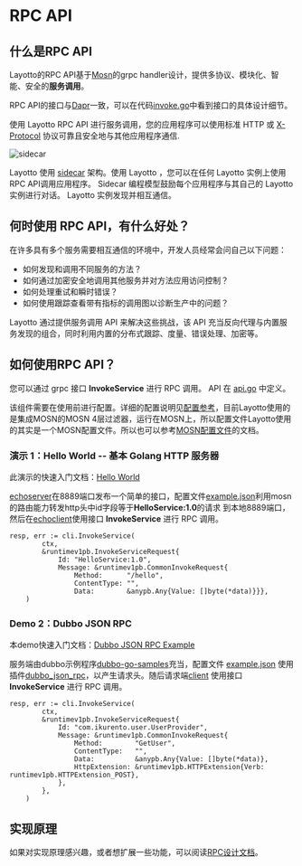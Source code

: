 # RPC API
## 什么是RPC API
Layotto的RPC API基于[Mosn](https://mosn.io/docs/overview/)的grpc handler设计，提供多协议、模块化、智能、安全的**服务调用**。

RPC API的接口与[Dapr](https://docs.dapr.io/zh-hans/developing-applications/building-blocks/service-invocation/service-invocation-overview/)一致，可以在代码[invoke.go](https://github.com/mosn/layotto/blob/3802c4591181fdbcfb7dd07cbbdbadeaaada650a/sdk/go-sdk/client/invoke.go)中看到接口的具体设计细节。

使用 Layotto RPC API 进行服务调用，您的应用程序可以使用标准 HTTP 或 [X-Protocol](https://www.servicemesher.com/blog/x-protocol-common-address-solution/) 协议可靠且安全地与其他应用程序通信.

![sidecar](https://mosn.io/en/docs/concept/sidecar-pattern/sidecar-pattern.jpg)

Layotto 使用 [sidecar](https://mosn.io/docs/concept/sidecar-pattern/) 架构。使用 Layotto ，您可以在任何 Layotto 实例上使用RPC API调用应用程序。 Sidecar 编程模型鼓励每个应用程序与其自己的 Layotto 实例进行对话。 Layotto 实例发现并相互通信。


## 何时使用 RPC API，有什么好处？
在许多具有多个服务需要相互通信的环境中，开发人员经常会问自己以下问题：

- 如何发现和调用不同服务的方法？
- 如何通过加密安全地调用其他服务并对方法应用访问控制？
- 如何处理重试和瞬时错误？
- 如何使用跟踪查看带有指标的调用图以诊断生产中的问题？

Layotto 通过提供服务调用 API 来解决这些挑战，该 API 充当反向代理与内置服务发现的组合，同时利用内置的分布式跟踪、度量、错误处理、加密等。

## 如何使用RPC API？
您可以通过 grpc 接口 **InvokeService** 进行 RPC 调用。 API 在 [api.go](https://github.com/mosn/layotto/blob/77e0a4b2af063ff9e365a933c4735655898de369/pkg/grpc/api.go) 中定义。

该组件需要在使用前进行配置。详细的配置说明见[配置参考](https://mosn.io/layotto/#/zh/configuration/overview)，目前Layotto使用的是集成MOSN的MOSN 4层过滤器，运行在MOSN上，所以配置文件Layotto使用的其实是一个MOSN配置文件。所以也可以参考[MOSN配置文件](https://mosn.io/docs/configuration/)的文档。

### 演示 1：Hello World -- 基本 Golang HTTP 服务器
此演示的快速入门文档：[Hello World](https://mosn.io/layotto/#/zh/start/rpc/helloworld)

[echoserver](https://github.com/mosn/layotto/blob/77e0a4b2af063ff9e365a933c4735655898de369/demo/rpc/http/echoserver/echoserver.go)在8889端口发布一个简单的接口，配置文件[example.json](https://github.com/mosn/layotto/blob/77e0a4b2af063ff9e365a933c4735655898de369/demo/rpc/http/example.json)利用mosn的路由能力转发http头中id字段等于**HelloService:1.0**的请求 到本地8889端口，然后在[echoclient](https://github.com/mosn/layotto/blob/b66b998f50901f8bd1cce035478579c1b47f986d/demo/rpc/http/echoclient/echoclient.go)使用接口 **InvokeService** 进行 RPC 调用。

```golang
resp, err := cli.InvokeService(
		ctx,
		&runtimev1pb.InvokeServiceRequest{
			Id: "HelloService:1.0",
			Message: &runtimev1pb.CommonInvokeRequest{
				Method:      "/hello",
				ContentType: "",
				Data:        &anypb.Any{Value: []byte(*data)}}},
	)
```

### Demo 2：Dubbo JSON RPC
本demo快速入门文档：[Dubbo JSON RPC Example](https://mosn.io/layotto/#/zh/start/rpc/dubbo_json_rpc)

服务端由dubbo示例程序[dubbo-go-samples](https://github.com/apache/dubbo-go-samples)充当，配置文件 [example.json](https://github.com/mosn/layotto/blob/77e0a4b2af063ff9e365a933c4735655898de369/demo/rpc/dubbo_json_rpc/example.json) 使用插件[dubbo_json_rpc](https://github.com/mosn/layotto/blob/8db7a2297bd05d1b0c4452cc980d8f6412a82f3a/components/rpc/callback/dubbo_json_rpc.go)，以产生请求头。随后请求端[client](https://github.com/mosn/layotto/blob/b66b998f50901f8bd1cce035478579c1b47f986d/demo/rpc/dubbo_json_rpc/dubbo_json_client/client.go) 使用接口 **InvokeService** 进行 RPC 调用。

```golang
resp, err := cli.InvokeService(
		ctx,
		&runtimev1pb.InvokeServiceRequest{
			Id: "com.ikurento.user.UserProvider",
			Message: &runtimev1pb.CommonInvokeRequest{
				Method:        "GetUser",
				ContentType:   "",
				Data:          &anypb.Any{Value: []byte(*data)},
				HttpExtension: &runtimev1pb.HTTPExtension{Verb: runtimev1pb.HTTPExtension_POST},
			},
		},
	)
```


## 实现原理
如果对实现原理感兴趣，或者想扩展一些功能，可以阅读[RPC设计文档](https://mosn.io/layotto/#/zh/design/rpc/rpc%E8%AE%BE%E8%AE%A1%E6%96%87%E6%A1%A3)。
